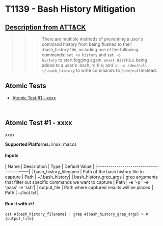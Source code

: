 # T1139 - Bash History Mitigation
## [Description from ATT&CK](https://attack.mitre.org/wiki/Technique/T1139)
>>> There are multiple methods of preventing a user's command history from being flushed to their .bash_history file, including use of the following commands:
<code>set +o history</code> and <code>set -o history</code> to start logging again;
<code>unset HISTFILE</code> being added to a user's .bash_rc file; and
<code>ln -s /dev/null ~/.bash_history</code> to write commands to <code>/dev/null</code>instead.

## Atomic Tests

- [Atomic Test #1 - xxxx](#atomic-test-1---xxxx)


<br/>

## Atomic Test #1 - xxxx
xxxx

**Supported Platforms:** linux, macos


#### Inputs
| Name | Description | Type | Default Value | 
|-------------------------------------------|
    | bash_history_filename | Path of the bash history file to capture | Path | ~/.bash_history|
    | bash_history_grep_args | grep arguments that filter out specific commands we want to capture | Path | -e '-p ' -e 'pass' -e 'ssh'|
    | output_file | Path where captured results will be placed | Path | ~/loot.txt|

#### Run it with `sh`!
```
cat #{bash_history_filename} | grep #{bash_history_grep_args} > #{output_file}

```
<br/>
